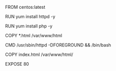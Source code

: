 
FROM centos:latest



RUN yum install httpd -y

RUN yum install php -y

COPY *.html /var/www/html

CMD /usr/sbin/httpd -DFOREGROUND && /bin/bash

COPY index.html /var/www/html/

EXPOSE 80
